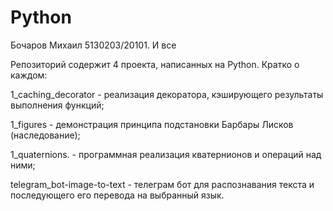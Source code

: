 # Python
Бочаров Михаил 5130203/20101. И все

Репозиторий содержит 4 проекта, написанных на Python. Кратко о каждом:

1_caching_decorator - реализация декоратора, кэширующего результаты выполнения функций;

1_figures - демонстрация принципа подстановки Барбары Лисков (наследование);

1_quaternions. - программная реализация кватернионов и операций над ними;

telegram_bot-image-to-text - телеграм бот для распознавания текста и последующего его перевода на выбранный язык.
